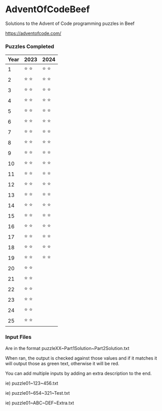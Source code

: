 # AdventOfCodeBeef
Solutions to the Advent of Code programming puzzles in Beef

https://adventofcode.com/

### Puzzles Completed
| Year | 2023 | 2024 |
 ------------- | ------------- | ------------- |
 1 | :star: :star: | :star: :star: |
 2 | :star: :star: | :star: :star: |
 3 | :star: :star: | :star: :star: |
 4 | :star: :star: | :star: :star: |
 5 | :star: :star: | :star: :star: |
 6 | :star: :star: | :star: :star: |
 7 | :star: :star: | :star: :star: |
 8 | :star: :star: | :star: :star: |
 9 | :star: :star: | :star: :star: |
 10 | :star: :star: | :star: :star: |
 11 | :star: :star: | :star: :star: |
 12 | :star: :star: | :star: :star: |
 13 | :star: :star: | :star: :star: |
 14 | :star: :star: | :star: :star: |
 15 | :star: :star: | :star: :star: |
 16 | :star: :star: | :star: :star: |
 17 | :star: :star: | :star: :star: |
 18 | :star: :star: | :star: :star: |
 19 | :star: :star: | :star: :star: |
 20 | :star: :star: | |
 21 | :star: :star: | |
 22 | :star: :star: | |
 23 | :star: :star: | |
 24 | :star: :star: | |
 25 | :star: :star: | |

### Input Files
Are in the format puzzleXX\~Part1Solution\~Part2Solution.txt

When ran, the output is checked against those values and if it matches it will output those as green text, otherwise it will be red.

You can add multiple inputs by adding an extra description to the end.

ie) puzzle01\~123\~456.txt

ie) puzzle01\~654\~321\~Test.txt

ie) puzzle01\~ABC\~DEF\~Extra.txt